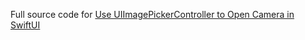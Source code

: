 Full source code for [Use UIImagePickerController to Open Camera in SwiftUI](https://swiftcodeshow.com/2021/04/28/uiimagepickercontroller-camera.html)
